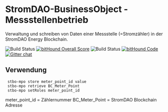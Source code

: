 # StromDAO-BusinessObject - Messstellenbetrieb

Verwaltung und schreiben von Daten einer Messstelle (=Stromzähler) in der StromDAO Energy Blockchain. 

![Build Status](https://app.codeship.com/projects/01db8140-0b02-0135-a191-4665eb7ab8b1/status?branch=master) [![bitHound Overall Score](https://www.bithound.io/github/energychain/StromDAO-BusinessObject/badges/score.svg)](https://www.bithound.io/github/energychain/StromDAO-BusinessObject) ![Build Status](https://travis-ci.org/energychain/StromDAO-BusinessObject.svg?branch=master) [![bitHound Code](https://www.bithound.io/github/energychain/StromDAO-BusinessObject/badges/code.svg)](https://www.bithound.io/github/energychain/StromDAO-BusinessObject) [![Gitter chat](https://badges.gitter.im/gitterHQ/gitter.png)](https://gitter.im/stromdao/BusinessObject)

## Verwendung
```
 stbo-mpo store meter_point_id value
 stbo-mpo retrieve BC_Meter_Point
 stbo-mpo setRoles meter_point_id
```

meter_point_id = Zählernummer
BC_Meter_Point = StromDAO Blockchain Adresse  
